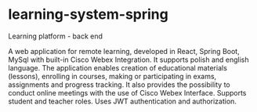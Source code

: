 # learning-system-spring
Learning platform - back end

A web application for remote learning, developed in React, Spring Boot, MySql with built-in Cisco Webex Integration. It supports polish and english language. The application enables creation of educational materials (lessons), enrolling in courses, making or participating in exams, assignments and progress tracking. It also provides the possibility to conduct online meetings with the use of Cisco Webex Interface. Supports student and teacher roles. Uses JWT authentication and authorization.
